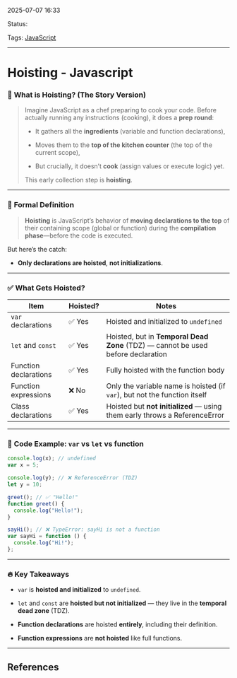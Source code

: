 
2025-07-07 16:33

Status:

Tags: [JavaScript](3%20-%20Tags/JavaScript.md)

---
# Hoisting - Javascript

### 🧠 **What is Hoisting? (The Story Version)**

> Imagine JavaScript as a chef preparing to cook your code. Before actually running any instructions (cooking), it does a **prep round**:
> 
> - It gathers all the **ingredients** (variable and function declarations),
>     
> - Moves them to the **top of the kitchen counter** (the top of the current scope),
>     
> - But crucially, it doesn’t **cook** (assign values or execute logic) yet.
>     
> 
> This early collection step is **hoisting**.

---

### 📖 **Formal Definition**

> **Hoisting** is JavaScript’s behavior of **moving declarations to the top** of their containing scope (global or function) during the **compilation phase**—before the code is executed.

But here’s the catch:

- **Only declarations are hoisted**, **not initializations**.
    

---

### ✅ **What Gets Hoisted?**

|Item|Hoisted?|Notes|
|---|---|---|
|`var` declarations|✅ Yes|Hoisted and initialized to `undefined`|
|`let` and `const`|✅ Yes|Hoisted, but in **Temporal Dead Zone** (TDZ) — cannot be used before declaration|
|Function declarations|✅ Yes|Fully hoisted with the function body|
|Function expressions|❌ No|Only the variable name is hoisted (if `var`), but not the function itself|
|Class declarations|✅ Yes|Hoisted but **not initialized** — using them early throws a ReferenceError|

---

### 🧪 **Code Example: `var` vs `let` vs function**

```js
console.log(x); // undefined
var x = 5;

console.log(y); // ❌ ReferenceError (TDZ)
let y = 10;

greet(); // ✅ "Hello!"
function greet() {
  console.log("Hello!");
}

sayHi(); // ❌ TypeError: sayHi is not a function
var sayHi = function () {
  console.log("Hi!");
};
```

---

### 🔥 Key Takeaways

- `var` is **hoisted and initialized** to `undefined`.
    
- `let` and `const` are **hoisted but not initialized** — they live in the **temporal dead zone** (TDZ).
    
- **Function declarations** are hoisted **entirely**, including their definition.
    
- **Function expressions** are **not hoisted** like full functions.
    


---
## References